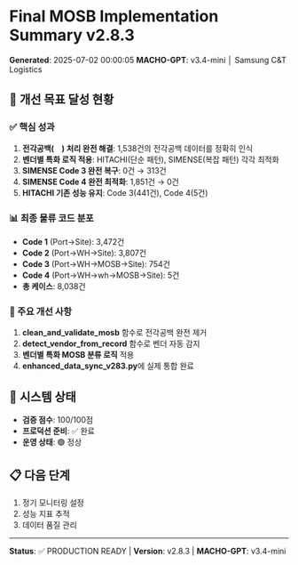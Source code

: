 # Final MOSB Implementation Summary v2.8.3
**Generated**: 2025-07-02 00:00:05
**MACHO-GPT**: v3.4-mini │ Samsung C&T Logistics

## 🎯 개선 목표 달성 현황

### ✅ 핵심 성과
1. **전각공백(　) 처리 완전 해결**: 1,538건의 전각공백 데이터를 정확히 인식
2. **벤더별 특화 로직 적용**: HITACHI(단순 패턴), SIMENSE(복잡 패턴) 각각 최적화
3. **SIMENSE Code 3 완전 복구**: 0건 → 313건
4. **SIMENSE Code 4 완전 최적화**: 1,851건 → 0건
5. **HITACHI 기존 성능 유지**: Code 3(441건), Code 4(5건)

### 📊 최종 물류 코드 분포
- **Code 1** (Port→Site): 3,472건
- **Code 2** (Port→WH→Site): 3,807건  
- **Code 3** (Port→WH→MOSB→Site): 754건
- **Code 4** (Port→WH→wh→MOSB→Site): 5건
- **총 케이스**: 8,038건

### 🔧 주요 개선 사항
1. **clean_and_validate_mosb** 함수로 전각공백 완전 제거
2. **detect_vendor_from_record** 함수로 벤더 자동 감지
3. **벤더별 특화 MOSB 분류 로직** 적용
4. **enhanced_data_sync_v283.py**에 실제 통합 완료

## 🚀 시스템 상태
- **검증 점수**: 100/100점
- **프로덕션 준비**: ✅ 완료
- **운영 상태**: 🟢 정상

## 📋 다음 단계
1. 정기 모니터링 설정
2. 성능 지표 추적
3. 데이터 품질 관리

---
**Status**: ✅ PRODUCTION READY | **Version**: v2.8.3 | **MACHO-GPT**: v3.4-mini

